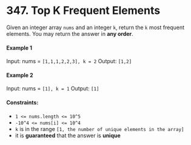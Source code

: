 <h1>347. Top K Frequent Elements</h1>

Given an integer array `nums` and an integer `k`, return the `k` most frequent elements. You may return the answer in <strong>any order</strong>.

#### Example 1
Input: nums = `[1,1,1,2,2,3], k = 2`
Output: `[1,2]`

#### Example 2
Input: nums = `[1], k = 1`
Output: `[1]`

#### Constraints: 

- `1 <= nums.length <= 10^5`
- `-10^4 <= nums[i] <= 10^4`
- `k` is in the range `[1, the number of unique elements in the array]`
- it is <strong>guaranteed</strong> that the answer is <strong>unique</strong>